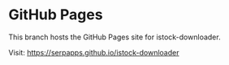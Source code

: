 # GitHub Pages

This branch hosts the GitHub Pages site for istock-downloader.

Visit: https://serpapps.github.io/istock-downloader
